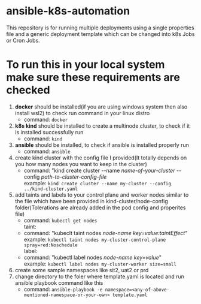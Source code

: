 # ansible-k8s-automation
This repository is for running multiple deployments using a single properties file and a generic deployment template which can be changed into k8s Jobs or Cron Jobs.

# To run this in your local system make sure these requirements are checked
1. **docker** should be installed(if you are using windows system then also install wsl2) to check run command in your linux distro
   - command: `docker`
2. **k8s kind** should be installed to create a multinode cluster, to check if it is installed successfully run
   - command: `kind`
3. **ansible** should be installed, to check if ansible is installed properly run
   - command: `ansible`
4. create kind cluster with the config file I provided(It totally depends on you how many nodes you want to keep in the cluster)
   - command: "kind create cluster --name _name-of-your-cluster_ --config _path-to-cluster-config-file_ <br />
     example: `kind create cluster --name my-cluster --config ../kind-cluster.yaml`
5. add taints and labels to your control plane and worker nodes similar to the file which have been provided in kind-cluster/node-config folder(Tolerations are already added in the pod config and properites file)
   - command: `kubectl get nodes` <br />
   taint: <br />
   - command: "kubeclt taint nodes _node-name key=value:taintEffect_" <br />
     example: `kubectl taint nodes my-cluster-control-plane spray=red:Noschedule` <br />
   label: <br />
   - command: "kubectl label nodes _node-name key=value_" <br />
     example: `kubectl label nodes my-cluster-worker size=small`
6. create some sample namespaces like sit2, uat2 or prd
7. change directory to the foler where template.yaml is located and run ansible playbook command like this
   - command: `ansible-playbook -e namespace=<any-of-above-mentioned-namespace-or-your-own> template.yaml`
